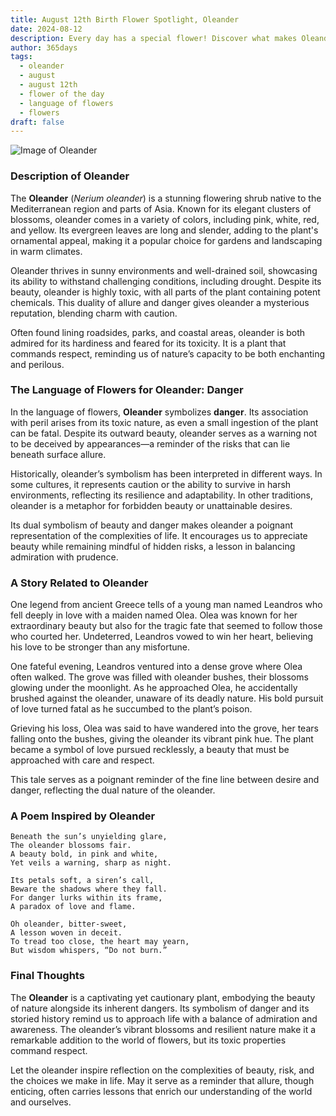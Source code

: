 ```yaml
---
title: August 12th Birth Flower Spotlight, Oleander
date: 2024-08-12
description: Every day has a special flower! Discover what makes Oleander unique as today’s birth flower and its symbolic meaning.
author: 365days
tags:
  - oleander
  - august
  - august 12th
  - flower of the day
  - language of flowers
  - flowers
draft: false
---
```


![Image of Oleander](https://cdn.pixabay.com/photo/2022/08/25/11/47/red-oleander-7410079_1280.jpg#center)


### Description of Oleander

The **Oleander** (_Nerium oleander_) is a stunning flowering shrub native to the Mediterranean region and parts of Asia. Known for its elegant clusters of blossoms, oleander comes in a variety of colors, including pink, white, red, and yellow. Its evergreen leaves are long and slender, adding to the plant's ornamental appeal, making it a popular choice for gardens and landscaping in warm climates.

Oleander thrives in sunny environments and well-drained soil, showcasing its ability to withstand challenging conditions, including drought. Despite its beauty, oleander is highly toxic, with all parts of the plant containing potent chemicals. This duality of allure and danger gives oleander a mysterious reputation, blending charm with caution.

Often found lining roadsides, parks, and coastal areas, oleander is both admired for its hardiness and feared for its toxicity. It is a plant that commands respect, reminding us of nature’s capacity to be both enchanting and perilous.

### The Language of Flowers for Oleander: Danger

In the language of flowers, **Oleander** symbolizes **danger**. Its association with peril arises from its toxic nature, as even a small ingestion of the plant can be fatal. Despite its outward beauty, oleander serves as a warning not to be deceived by appearances—a reminder of the risks that can lie beneath surface allure.

Historically, oleander’s symbolism has been interpreted in different ways. In some cultures, it represents caution or the ability to survive in harsh environments, reflecting its resilience and adaptability. In other traditions, oleander is a metaphor for forbidden beauty or unattainable desires.

Its dual symbolism of beauty and danger makes oleander a poignant representation of the complexities of life. It encourages us to appreciate beauty while remaining mindful of hidden risks, a lesson in balancing admiration with prudence.

### A Story Related to Oleander

One legend from ancient Greece tells of a young man named Leandros who fell deeply in love with a maiden named Olea. Olea was known for her extraordinary beauty but also for the tragic fate that seemed to follow those who courted her. Undeterred, Leandros vowed to win her heart, believing his love to be stronger than any misfortune.

One fateful evening, Leandros ventured into a dense grove where Olea often walked. The grove was filled with oleander bushes, their blossoms glowing under the moonlight. As he approached Olea, he accidentally brushed against the oleander, unaware of its deadly nature. His bold pursuit of love turned fatal as he succumbed to the plant’s poison.

Grieving his loss, Olea was said to have wandered into the grove, her tears falling onto the bushes, giving the oleander its vibrant pink hue. The plant became a symbol of love pursued recklessly, a beauty that must be approached with care and respect.

This tale serves as a poignant reminder of the fine line between desire and danger, reflecting the dual nature of the oleander.

### A Poem Inspired by Oleander

```
Beneath the sun’s unyielding glare,  
The oleander blossoms fair.  
A beauty bold, in pink and white,  
Yet veils a warning, sharp as night.  

Its petals soft, a siren’s call,  
Beware the shadows where they fall.  
For danger lurks within its frame,  
A paradox of love and flame.  

Oh oleander, bitter-sweet,  
A lesson woven in deceit.  
To tread too close, the heart may yearn,  
But wisdom whispers, “Do not burn.”  
```

### Final Thoughts

The **Oleander** is a captivating yet cautionary plant, embodying the beauty of nature alongside its inherent dangers. Its symbolism of danger and its storied history remind us to approach life with a balance of admiration and awareness. The oleander’s vibrant blossoms and resilient nature make it a remarkable addition to the world of flowers, but its toxic properties command respect.

Let the oleander inspire reflection on the complexities of beauty, risk, and the choices we make in life. May it serve as a reminder that allure, though enticing, often carries lessons that enrich our understanding of the world and ourselves.